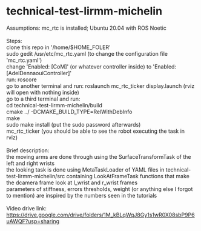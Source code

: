 # technical-test-lirmm-michelin
Assumptions: mc_rtc is installed; Ubuntu 20.04 with ROS Noetic <br />
<br />
Steps: <br />
clone this repo in '/home/$HOME_FOLER' <br />
sudo gedit /usr/etc/mc_rtc.yaml (to change the configuration file 'mc_rtc.yaml') <br />
change 'Enabled: [CoM]' (or whatever controller inside) to 'Enabled: [AdelDennaouiController]' <br />
run: roscore <br />
go to another terminal and run: roslaunch mc_rtc_ticker display.launch (rviz will open with nothing inside) <br />
go to a third terminal and run: <br />
cd technical-test-lirmm-michelin/build <br />
cmake ../ -DCMAKE_BUILD_TYPE=RelWithDebInfo <br />
make <br />
sudo make install (put the sudo password afterwards) <br />
mc_rtc_ticker (you should be able to see the robot executing the task in rviz) <br />
<br /> 
Brief description: <br />
the moving arms are done through using the SurfaceTransformTask of the left and right wrists <br />
the looking task is done using MetaTaskLoader of YAML files in technical-test-lirmm-michelin/src containing LookAtFrameTask functions that make the dcamera frame look at l_wrist and r_wrist frames <br />
parameters of stiffness, errors thresholds, weight (or anything else I forgot to mention) are inspired by the numbers seen in the tutorials <br />
<br />
Video drive link: https://drive.google.com/drive/folders/1M_kBLqWqJ8Gy1s1wR0X08sbP9P6uAWQF?usp=sharing 

